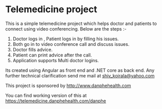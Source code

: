 # Telemedicine project
This is a simple telemedicine project which helps doctor and patients to connect using video conferencing.  Below are the steps :-

1. Doctor logs in , Patient logs in by filling his issues.
2. Both go in to video conference call and discuss issues.
3. Doctor fills advice.
4. Patient can  print advice after the call.
5. Application supports Multi doctor logins.

Its created using Angular as front end and .NET core as back end. Any further technical clarification send me mail at shiv_koirala@yahoo.com 

This project is sponsored by http://www.danphehealth.com

You can find working version of this at https://telemedicine.danphehealth.com/danphe
